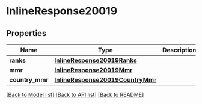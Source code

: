# InlineResponse20019

## Properties
Name | Type | Description | Notes
------------ | ------------- | ------------- | -------------
**ranks** | [**InlineResponse20019Ranks**](InlineResponse20019Ranks.md) |  | [optional] 
**mmr** | [**InlineResponse20019Mmr**](InlineResponse20019Mmr.md) |  | [optional] 
**country_mmr** | [**InlineResponse20019CountryMmr**](InlineResponse20019CountryMmr.md) |  | [optional] 

[[Back to Model list]](../README.md#documentation-for-models) [[Back to API list]](../README.md#documentation-for-api-endpoints) [[Back to README]](../README.md)



